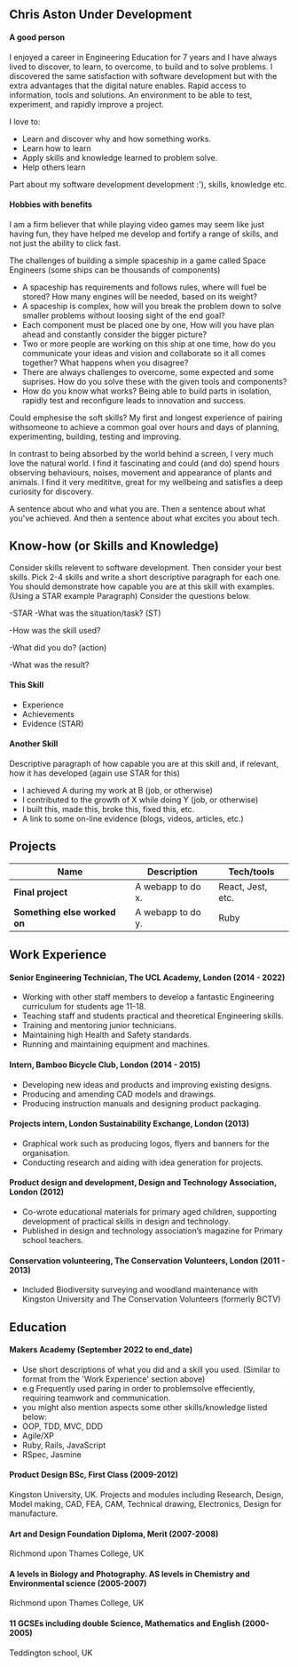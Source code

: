 ## Chris Aston Under Development
#### A good person

I enjoyed a career in Engineering Education for 7 years and I have always lived to discover, to learn, to overcome, to build and to solve problems. I discovered the same satisfaction with software development but with the extra advantages that the digital nature enables. Rapid access to information, tools and solutions. An environment to be able to test, experiment, and rapidly improve a project.

I love to:
- Learn and discover why and how something works.
- Learn how to learn
- Apply skills and knowledge learned to problem solve.
- Help others learn

Part about my software development development :'), skills, knowledge etc.

#### Hobbies with benefits
I am a firm believer that while playing video games may seem like just having fun, they have helped me develop and fortify a range of skills, and not just the ability to click fast. 

The challenges of building a simple spaceship in a game called Space Engineers (some ships can be thousands of components)
- A spaceship has requirements and follows rules, where will fuel be stored? How many engines will be needed, based on its weight?
- A spaceship is complex, how will you break the problem down to solve smaller problems without loosing sight of the end goal?
- Each component must be placed one by one, How will you have plan ahead and constantly consider the bigger picture?
- Two or more people are working on this ship at one time, how do you communicate your ideas and vision and collaborate so it all comes together? What happens when you disagree?
- There are always challenges to overcome, some expected and some suprises. How do you solve these with the given tools and components?
- How do you know what works? Being able to build parts in isolation, rapidly test and reconfigure leads to innovation and success.

Could emphesise the soft skills?
My first and longest experience of pairing withsomeone to achieve a common goal over hours and days of planning, experimenting, building, testing and improving. 

In contrast to being absorbed by the world behind a screen, I very much love the natural world. I find it fascinating and could (and do) spend hours observing behaviours, noises, movement and appearance of plants and animals. I find it very medititve, great for my wellbeing and satisfies a deep curiosity for discovery.


A sentence about who and what you are. Then a sentence about what you've achieved. And then a sentence about what excites you about tech.


## Know-how (or Skills and Knowledge)

Consider skills relevent to software development. Then consider your best skills. Pick 2-4 skills and write a short descriptive paragraph for each one. You should demonstrate how capable you are at this skill with examples.
(Using a STAR example Paragraph) Consider the questions below.

-STAR
-What was the situation/task? (ST)

-How was the skill used?

-What did you do? (action)

-What was the result?


#### This Skill

- Experience
- Achievements
- Evidence (STAR)

#### Another Skill

Descriptive paragraph of how capable you are at this skill and, if relevant, how it has developed (again use STAR for this)

- I achieved A during my work at B (job, or otherwise)
- I contributed to the growth of X while doing Y (job, or otherwise)
- I built this, made this, broke this, fixed this, etc.
- A link to some on-line evidence (blogs, videos, articles, etc.)


## Projects

| Name                         | Description       | Tech/tools        |
| ---------------------------- | ----------------- | ----------------- |
| **Final project**            | A webapp to do x. | React, Jest, etc. |
| **Something else worked on** | A webapp to do y. | Ruby              |



## Work Experience

#### Senior Engineering Technician, The UCL Academy, London (2014 - 2022)
- Working with other staff members to develop a fantastic Engineering curriculum for students age 11-18.
- Teaching staff and students practical and theoretical Engineering skills.
- Training and mentoring junior technicians.
- Maintaining high Health and Safety standards.
- Running and maintaining equipment and machines.

#### Intern, Bamboo Bicycle Club, London (2014 - 2015) 
- Developing new ideas and products and improving existing designs. 
- Producing and amending CAD models and drawings. 
- Producing instruction manuals and designing product packaging.

#### Projects intern, London Sustainability Exchange, London (2013) 
- Graphical work such as producing logos, flyers and banners for the organisation. 
- Conducting research and aiding with idea generation for projects. 

#### Product design and development, Design and Technology Association, London (2012) 
- Co-wrote educational materials for primary aged children, supporting development of practical skills in design and technology. 
- Published in design and technology association’s magazine for Primary school teachers.

#### Conservation volunteering, The Conservation Volunteers, London (2011 - 2013)
- Included Biodiversity surveying and woodland maintenance with Kingston University and The Conservation Volunteers (formerly BCTV)



## Education

#### Makers Academy (September 2022 to end_date)
- Use short descriptions of what you did and a skill you used. (Similar to format from the 'Work Experience' section above)
- e.g Frequently used paring in order to problemsolve effeciently, requiring teamwork and communication.
- you might also mention aspects some other skills/knowledge listed below: 
- OOP, TDD, MVC, DDD
- Agile/XP
- Ruby, Rails, JavaScript
- RSpec, Jasmine

#### Product Design BSc, First Class (2009-2012)
Kingston University, UK. 
Projects and modules including Research, Design, Model making, CAD, FEA, CAM, Technical drawing, Electronics, Design for manufacture.

#### Art and Design Foundation Diploma, Merit (2007-2008)
Richmond upon Thames College, UK

#### A levels in Biology and Photography. AS levels in Chemistry and Environmental science (2005-2007)
Richmond upon Thames College, UK

#### 11 GCSEs including double Science, Mathematics and English (2000-2005)
Teddington school, UK	